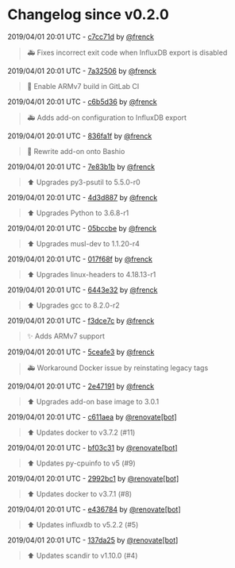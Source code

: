 # Changelog since v0.2.0

2019/04/01 20:01 UTC - [c7cc71d](https://github.com/hassio-addons/addon-glances/commit/c7cc71dd3186993b1eab359e5b19fd41286a3d0f) by [@frenck](https://github.com/frenck)
> :ambulance: Fixes incorrect exit code when InfluxDB export is disabled 

2019/04/01 20:01 UTC - [7a32506](https://github.com/hassio-addons/addon-glances/commit/7a32506771bb61dd1687b848329a113d3a1b9867) by [@frenck](https://github.com/frenck)
> :rocket: Enable ARMv7 build in GitLab CI 

2019/04/01 20:01 UTC - [c6b5d36](https://github.com/hassio-addons/addon-glances/commit/c6b5d36c53f7c35837dddd646ff0599600c8778f) by [@frenck](https://github.com/frenck)
> :ambulance: Adds add-on configuration to InfluxDB export 

2019/04/01 20:01 UTC - [836fa1f](https://github.com/hassio-addons/addon-glances/commit/836fa1fbdf253fd489bcda288a2e8457d219942f) by [@frenck](https://github.com/frenck)
> :hammer: Rewrite add-on onto Bashio 

2019/04/01 20:01 UTC - [7e83b1b](https://github.com/hassio-addons/addon-glances/commit/7e83b1b5de434df33a40b5accad210eb437a9886) by [@frenck](https://github.com/frenck)
> :arrow_up: Upgrades py3-psutil to 5.5.0-r0 

2019/04/01 20:01 UTC - [4d3d887](https://github.com/hassio-addons/addon-glances/commit/4d3d8875d86c93caf8548b05894d074ed6b044cc) by [@frenck](https://github.com/frenck)
> :arrow_up: Upgrades Python to 3.6.8-r1 

2019/04/01 20:01 UTC - [05bccbe](https://github.com/hassio-addons/addon-glances/commit/05bccbe10641c6851aa7895fbb109ed3d971ec59) by [@frenck](https://github.com/frenck)
> :arrow_up: Upgrades musl-dev to 1.1.20-r4 

2019/04/01 20:01 UTC - [017f68f](https://github.com/hassio-addons/addon-glances/commit/017f68fc9ff0ce97486de56fc8251a98fa20315a) by [@frenck](https://github.com/frenck)
> :arrow_up: Upgrades linux-headers to 4.18.13-r1 

2019/04/01 20:01 UTC - [6443e32](https://github.com/hassio-addons/addon-glances/commit/6443e324737e6905b408f615f06b13492c13aaea) by [@frenck](https://github.com/frenck)
> :arrow_up: Upgrades gcc to 8.2.0-r2 

2019/04/01 20:01 UTC - [f3dce7c](https://github.com/hassio-addons/addon-glances/commit/f3dce7c1a18b770d1a12d8d7928b45f571ad1aef) by [@frenck](https://github.com/frenck)
> :sparkles: Adds ARMv7 support 

2019/04/01 20:01 UTC - [5ceafe3](https://github.com/hassio-addons/addon-glances/commit/5ceafe398dfc73bd7841360e8baba5b4f56b14e0) by [@frenck](https://github.com/frenck)
> :ambulance: Workaround Docker issue by reinstating legacy tags 

2019/04/01 20:01 UTC - [2e47191](https://github.com/hassio-addons/addon-glances/commit/2e471918b00e3fc6c3c979226d25bd24a180a50d) by [@frenck](https://github.com/frenck)
> :arrow_up: Upgrades add-on base image to 3.0.1 

2019/04/01 20:01 UTC - [c611aea](https://github.com/hassio-addons/addon-glances/commit/c611aead143024b6dd25f49afbe4cf8a6ff7615e) by [@renovate[bot]](https://github.com/apps/renovate)
> :arrow_up: Updates docker to v3.7.2 (#11) 

2019/04/01 20:01 UTC - [bf03c31](https://github.com/hassio-addons/addon-glances/commit/bf03c3105cd36f0506680c39375316e5ef585bad) by [@renovate[bot]](https://github.com/apps/renovate)
> :arrow_up: Updates py-cpuinfo to v5 (#9) 

2019/04/01 20:01 UTC - [2992bc1](https://github.com/hassio-addons/addon-glances/commit/2992bc1f8046c08eca0dfdb9a528e351b6d8cfb2) by [@renovate[bot]](https://github.com/apps/renovate)
> :arrow_up: Updates docker to v3.7.1 (#8) 

2019/04/01 20:01 UTC - [e436784](https://github.com/hassio-addons/addon-glances/commit/e4367847169d217402b2516b877ff3119aad2997) by [@renovate[bot]](https://github.com/apps/renovate)
> :arrow_up: Updates influxdb to v5.2.2 (#5) 

2019/04/01 20:01 UTC - [137da25](https://github.com/hassio-addons/addon-glances/commit/137da250e3c6d67db580ed1ecd7b984cff6ec295) by [@renovate[bot]](https://github.com/apps/renovate)
> :arrow_up: Updates scandir to v1.10.0 (#4) 

